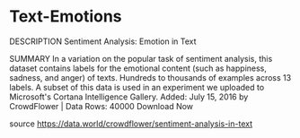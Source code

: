 # Text-Emotions


DESCRIPTION
Sentiment Analysis: Emotion in Text  


SUMMARY
In a variation on the popular task of sentiment analysis, this dataset contains labels for the emotional content (such as happiness, sadness, and anger) of texts. Hundreds to thousands of examples across 13 labels. A subset of this data is used in an experiment we uploaded to Microsoft's Cortana Intelligence Gallery. Added: July 15, 2016 by CrowdFlower | Data Rows: 40000 Download Now

source https://data.world/crowdflower/sentiment-analysis-in-text

